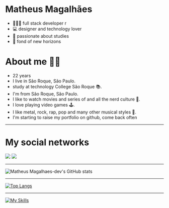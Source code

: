 # Matheus Magalhães

+ 👨🏻‍💻 full stack developer r
+ 💻 designer and technology lover 
+ 📔 passionate about studies 
+ 🌅 fond of new horizons

# About me 🙋‍♂️
+ 22 years
+ I live in São Roque, São Paulo.
+ study at technology College São Roque 📚.
+ I'm from São Roque, São Paulo.
+ I like to watch movies and series of and all the nerd culture 🎥.
+ I love playing video games 🕹.
+ I like metal, rock, rap, pop and many other musical styles 🎸.
+ I'm starting to raise my portfolio on github, come back often 
  
---------------------------
  
# My social networks

  <a href="https://www.instagram.com/matheusmagalhaes.dev/"><img src="https://skillicons.dev/icons?i=instagram"></a>
  <a href="https://www.linkedin.com/in/matheus-magalh%C3%A3es-962b4024a/"><img src="https://skillicons.dev/icons?i=linkedin"></a> 

--------------------------
  
![Matheus Magalhaes-dev's GitHub stats](https://github-readme-stats.vercel.app/api?username=MatheusMagalhaes-dev&show_icons&theme=dark)
  
--------------------------

[![Top Langs](https://github-readme-stats.vercel.app/api/top-langs/?username=MatheusMagalhaes-dev&theme=dark)](https://github.com/MatheusMagalhaes-dev/github-readme-stats)
  
--------------------------------------

[![My Skills](https://skillicons.dev/icons?i=js,html,css,ts,ae,bootstrap,figma,git,github,ps,pr,vscode,svelte)](https://skillicons.dev)

